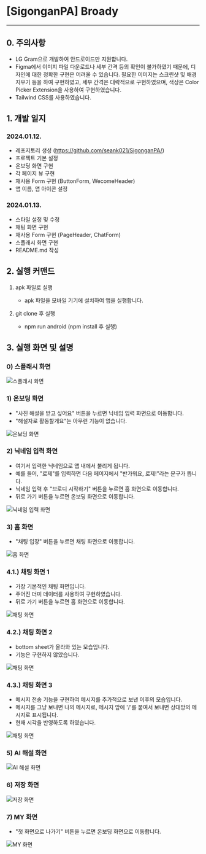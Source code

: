# [SigonganPA] Broady

---

## 0. 주의사항

- LG Gram으로 개발하여 안드로이드만 지원합니다.
- Figma에서 이미지 파일 다운로드나 세부 간격 등의 확인이 불가하였기 때문에, 디자인에 대한 정확한 구현은 어려울 수 있습니다. 필요한 이미지는 스크린샷 및 배경 지우기 등을 하여 구현하였고, 세부 간격은 대략적으로 구현하였으며, 색상은 Color Picker Extension을 사용하여 구현하였습니다.
- Tailwind CSS를 사용하였습니다.

## 1. 개발 일지

### 2024.01.12.

- 레포지토리 생성 (https://github.com/seank021/SigonganPA/)
- 프로젝트 기본 설정
- 온보딩 화면 구현
- 각 페이지 뷰 구현
- 재사용 Form 구현 (ButtonForm, WecomeHeader)
- 앱 이름, 앱 아이콘 설정

### 2024.01.13.

- 스타일 설정 및 수정
- 채팅 화면 구현
- 재사용 Form 구현 (PageHeader, ChatForm)
- 스플래시 화면 구현
- README.md 작성

## 2. 실행 커맨드

1. apk 파일로 실행

   - apk 파일을 모바일 기기에 설치하여 앱을 실행합니다.

2. git clone 후 실행

   - npm run android (npm install 후 실행)

## 3. 실행 화면 및 설명

### 0) 스플래시 화면

![스플래시 화면](./assets/images/readme/splash.jpg)

### 1) 온보딩 화면

- "사진 해설을 받고 싶어요" 버튼을 누르면 닉네임 입력 화면으로 이동합니다.
- "해설자로 활동할게요"는 아무런 기능이 없습니다.

![온보딩 화면](./assets/images/readme/start.jpg)

### 2) 닉네임 입력 화면

- 여기서 입력한 닉네임으로 앱 내에서 불리게 됩니다.
- 예를 들어, "로제"를 입력하면 다음 페이지에서 "반가워요, 로제!"라는 문구가 뜹니다.
- 닉네임 입력 후 "브로디 시작하기" 버튼을 누르면 홈 화면으로 이동합니다.
- 뒤로 가기 버튼을 누르면 온보딩 화면으로 이동합니다.

![닉네임 입력 화면](./assets/images/readme/nickname.jpg)

### 3) 홈 화면

- "채팅 입장" 버튼을 누르면 채팅 화면으로 이동합니다.

![홈 화면](./assets/images/readme/home.jpg)

### 4.1.) 채팅 화면 1

- 가장 기본적인 채팅 화면입니다.
- 주어진 더미 데이터를 사용하여 구현하였습니다.
- 뒤로 가기 버튼을 누르면 홈 화면으로 이동합니다.

![채팅 화면](./assets/images/readme/chat1.jpg)

### 4.2.) 채팅 화면 2

- bottom sheet가 올라와 있는 모습입니다.
- 기능은 구현하지 않았습니다.

![채팅 화면](./assets/images/readme/chat2.jpg)

### 4.3.) 채팅 화면 3

- 메시지 전송 기능을 구현하여 메시지를 추가적으로 보낸 이후의 모습입니다.
- 메시지를 그냥 보내면 나의 메시지로, 메시지 앞에 '/'를 붙여서 보내면 상대방의 메시지로 표시됩니다.
- 현재 시각을 반영하도록 하였습니다.

![채팅 화면](./assets/images/readme/chat3.jpg)

### 5) AI 해설 화면

![AI 해설 화면](./assets/images/readme/ai.jpg)

### 6) 저장 화면

![저장 화면](./assets/images/readme/saved.jpg)

### 7) MY 화면

- "첫 화면으로 나가기" 버튼을 누르면 온보딩 화면으로 이동합니다.

![MY 화면](./assets/images/readme/my.jpg)
